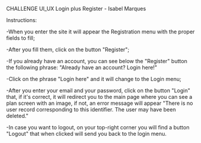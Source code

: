 CHALLENGE UI_UX Login plus Register - Isabel Marques

Instructions:

-When you enter the site it will appear the Registration menu with the proper fields to fill;

-After you fill them, click on the button "Register";

-If you already have an account, you can see below the "Register" button the following phrase:
"Already have an account? Login here!"

-Click on the phrase "Login here" and it will change to the Login menu;

-After you enter your email and your password, click on the button "Login" that, if it's correct, it will redirect you to the main page where you can see a plan screen with an image, if not, an error message will appear "There is no user record corresponding to this identifier. The user may have been deleted."

-In case you want to logout, on your top-right corner you will find a button "Logout" that when clicked will send you back to the login menu.
